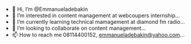 - 👋 Hi, I’m @Emmanueladebakin
- 👀 I’m interested in content management at webcoupers internship...
- 🌱 I’m currently learning technical mamagement at diamond fm radio...
- 💞️ I’m looking to collaborate on content management...
- 📫 How to reach me 08114400152, emmanueladebakin@yahoo.com...

<!---
Emmanueladebakin/Emmanueladebakin is a ✨ special ✨ repository because its `README.md` (this file) appears on your GitHub profile.
You can click the Preview link to take a look at your changes.
--->
